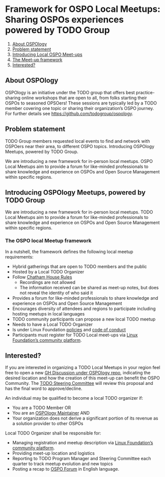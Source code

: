 # Framework for OSPO Local Meetups: Sharing OSPOs experiences powered by TODO Group


1. [About OSPOlogy](#about-ospology)
2. [Problem statement](#problem-statement)
3. [Introducing Local OSPO Meet-ups](#introducing-local-ospo-meet-ups)
4. [The Meet-up framework](#the.meet-up-framework)
5. [Interested?](#interested?)



## About OSPOlogy 
OSPOlogy is an initiative under the TODO group that offers best practice-sharing online workshops that are open to all, from folks starting their OSPOs to seasoned OPSOers! These sessions are typically led by a TODO member covering one topic or sharing their organization’s OSPO journey.
For further details see https://github.com/todogroup/ospology.

## Problem statement
TODO Group members requested local events to find and network with OSPOers near their area, to different OSPO topics.
Introducing OSPOlogy Meetups, powered by TODO Group.

We are introducing a new framework for in-person local meetups. OSPO Local Meetups aim to provide a forum for like-minded professionals to share knowledge and experience on OSPOs and Open Source Management within specific regions.

## Introducing OSPOlogy Meetups, powered by TODO Group

We are introducing a new framework for in-person local meetups. TODO Local Meetups aim to provide a forum for like-minded professionals to share knowledge and experience on OSPOs and Open Source Management within specific regions.

### The OSPO local Meetup framework

In a nutshell, the framework defines the following local meetup requirements:

* Hybrid gatherings that are open to TODO members and the public
* Hosted by a Local TODO Organizer
* Follow [Chatham House Rules](https://www.chathamhouse.org/about-us/chatham-house-rule)
  * Recordings are not allowed
  * The information received can be shared as meet-up notes, but does not reveal the identity of who said it
* Provides a forum for like-minded professionals to share knowledge and experience on OSPOs and Open Source Management
* Encourages diversity of attendees and regions to participate including hosting meetups in local languages
* TODO community participants can propose a new local TODO meetup
* Needs to have a Local TODO Organizer
* Is under Linux Foundation [policies](https://www.linuxfoundation.org/policies/) and [code of conduct](https://events.linuxfoundation.org/about/code-of-conduct/)
* Participants must register for TODO Local meet-ups via [Linux Foundation’s community platform](https://community.linuxfoundation.org/todo-group-europe/).


## Interested?

If you are interested in organizing a TODO Local Meetups in your region feel free to open a new [GH Discussion under OSPOlogy repo](https://github.com/todogroup/ospology/discussions), indicating the desired location and how the creation of this meet-up can benefit the OSPO Community. The [TODO Steering Committee](https://github.com/todogroup/governance#-about-todo-steering-committee-tsc) will review this proposal and has the final word to approve/decline.

An individual may be qualified to become a local TODO organizer if:

* You are a TODO Member
OR
* You are an [OSPOlogy Maintainer](https://github.com/todogroup/ospology/blob/main/meetings/GOVERNANCE.md)
AND
* Your organization does not derive a significant portion of its revenue as a solution provider to other OSPOs 

Local TODO Organizer shall be responsible for:

* Managing registration and meetup description via [Linux Foundation’s community platform](https://community.linuxfoundation.org/todo-group-europe/).
* Providing meet-up location and logistics
* Reporting to TODO Program Manager and Steering Committee each quarter to track meetup evolution and new topics
* Posting a recap to [OSPO Forum](https://github.com/todogroup/ospology/discussions/categories/announcements) in English language.

